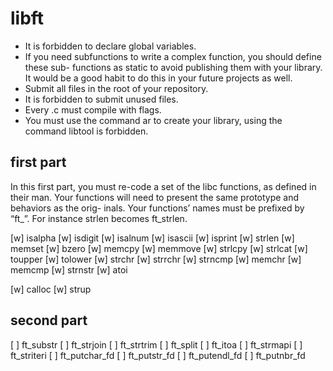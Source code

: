 # libft

 - It is forbidden to declare global variables.
 - If you need subfunctions to write a complex function, you should define these sub- functions as static to avoid publishing them with your library. It would be a good habit to do this in your future projects as well.
 - Submit all files in the root of your repository.
 - It is forbidden to submit unused files.
 - Every .c must compile with flags.
 - You must use the command ar to create your library, using the command libtool is forbidden.

## first part
In this first part, you must re-code a set of the libc functions, as defined in their man. Your functions will need to present the same prototype and behaviors as the orig- inals. Your functions’ names must be prefixed by “ft_”. For instance strlen becomes ft_strlen.

 [w] isalpha
 [w] isdigit
 [w] isalnum
 [w] isascii
 [w] isprint
 [w] strlen
 [w] memset
 [w] bzero
 [w] memcpy
 [w] memmove
 [w] strlcpy
 [w] strlcat
 [w] toupper
 [w] tolower
 [w] strchr
 [w] strrchr
 [w] strncmp
 [w] memchr
 [w] memcmp
 [w] strnstr
 [w] atoi

 [w] calloc
 [w] strup

 ## second part

 [ ] ft_substr
 [ ] ft_strjoin
 [ ] ft_strtrim
 [ ] ft_split
 [ ] ft_itoa
 [ ] ft_strmapi
 [ ] ft_striteri
 [ ] ft_putchar_fd
 [ ] ft_putstr_fd
 [ ] ft_putendl_fd
 [ ] ft_putnbr_fd
